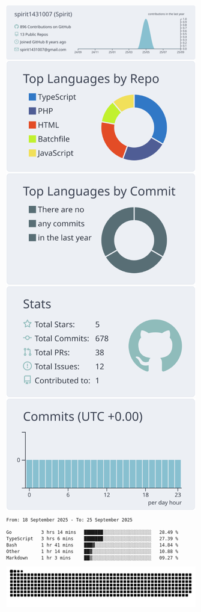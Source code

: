 [![](https://raw.githubusercontent.com/spirit1431007/spirit1431007/master/profile-summary-card-output/nord_bright/0-profile-details.svg)](https://git.io/spiritx)
[![](https://raw.githubusercontent.com/spirit1431007/spirit1431007/master/profile-summary-card-output/nord_bright/1-repos-per-language.svg)](https://git.io/spiritx) [![](https://raw.githubusercontent.com/spirit1431007/spirit1431007/master/profile-summary-card-output/nord_bright/2-most-commit-language.svg)](https://git.io/spiritx)
[![](https://raw.githubusercontent.com/spirit1431007/spirit1431007/master/profile-summary-card-output/nord_bright/3-stats.svg)](https://git.io/spiritx) [![](https://raw.githubusercontent.com/spirit1431007/spirit1431007/master/profile-summary-card-output/nord_bright/4-productive-time.svg)](https://git.io/spiritx)

<!--START_SECTION:waka-->

```txt
From: 18 September 2025 - To: 25 September 2025

Go           3 hrs 14 mins   ███████░░░░░░░░░░░░░░░░░░   28.49 %
TypeScript   3 hrs 6 mins    ███████░░░░░░░░░░░░░░░░░░   27.39 %
Bash         1 hr 41 mins    ███▓░░░░░░░░░░░░░░░░░░░░░   14.84 %
Other        1 hr 14 mins    ██▓░░░░░░░░░░░░░░░░░░░░░░   10.88 %
Markdown     1 hr 3 mins     ██▒░░░░░░░░░░░░░░░░░░░░░░   09.27 %
```

<!--END_SECTION:waka-->

![contribution](https://github.com/spirit1431007/spirit1431007/blob/output/github-contribution-grid-snake.svg)
